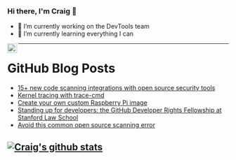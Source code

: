 ### Hi there, I'm Craig 👋

<!--
**CraigTeelFugro/CraigTeelFugro** is a ✨ _special_ ✨ repository because its `README.md` (this file) appears on your GitHub profile.

Here are some ideas to get you started:
-->

- 🔭 I’m currently working on the DevTools team
- 🌱 I’m currently learning everything I can

[<img align="left" alt="Craig Teel | LinkedIn" width="22px" src="https://cdn.jsdelivr.net/npm/simple-icons@v3/icons/linkedin.svg" />][linkedin]

---

# GitHub Blog Posts

<!-- BLOG-POST-LIST:START -->
- [15+ new code scanning integrations with open source security tools](https://github.blog/2021-07-28-new-code-scanning-integrations-open-source-security-tools/)
- [Kernel tracing with trace-cmd](https://opensource.com/article/21/7/linux-kernel-trace-cmd)
- [Create your own custom Raspberry Pi image](https://opensource.com/article/21/7/custom-raspberry-pi-image)
- [Standing up for developers: the GitHub Developer Rights Fellowship at Stanford Law School](https://github.blog/2021-07-27-github-developer-rights-fellowship-stanford-law-school/)
- [Avoid this common open source scanning error](https://opensource.com/article/21/7/open-source-scanning-error)
<!-- BLOG-POST-LIST:END -->

## [![Craig's github stats](https://github-readme-stats.vercel.app/api?username=craigteelfugro)](https://github.com/anuraghazra/github-readme-stats)


[linkedin]: https://linkedin.com/in/craig-teel-b8786771
